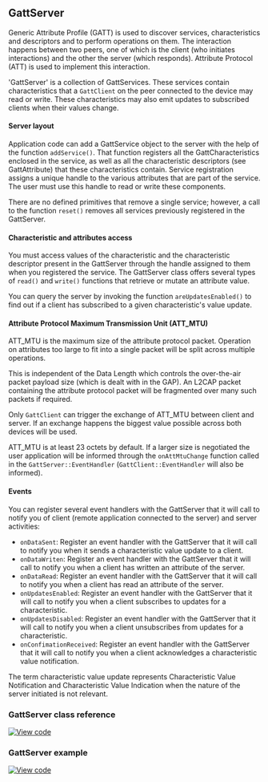 ## GattServer

Generic Attribute Profile (GATT) is used to discover services, characteristics and descriptors and to perform operations on them. The interaction happens between two peers, one of which is the client (who initiates interactions) and the other the server (which responds). Attribute Protocol (ATT) is used to implement this interaction.

'GattServer' is a collection of GattServices. These services contain characteristics that a `GattClient` on the peer connected to the device may read or write. These characteristics may also emit updates to subscribed clients when their values change.

#### Server layout

Application code can add a GattService object to the server with the help of the function `addService()`. That function registers all the GattCharacteristics enclosed in the service, as well as all the characteristic descriptors (see GattAttribute) that these characteristics contain. Service registration assigns a unique handle to the various attributes that are part of the service. The user must use this handle to read or write these components.

There are no defined primitives that remove a single service; however, a call to the function `reset()` removes all services previously registered in the GattServer.

#### Characteristic and attributes access

You must access values of the characteristic and the characteristic descriptor present in the GattServer through the handle assigned to them when you registered the service. The GattServer class offers several types of `read()` and `write()` functions that retrieve or mutate an attribute value.

You can query the server by invoking the function `areUpdatesEnabled()` to find out if a client has subscribed to a given characteristic's value update.

#### Attribute Protocol Maximum Transmission Unit (ATT_MTU)

ATT_MTU is the maximum size of the attribute protocol packet. Operation on attributes too large to fit into a single packet will be split across multiple operations.

This is independent of the Data Length which controls the over-the-air packet payload size (which is dealt with in the GAP). An L2CAP packet containing the attribute protocol packet will be fragmented over many such packets if required.

Only `GattClient` can trigger the exchange of ATT_MTU between client and server. If an exchange happens the biggest value possible across both devices will be used. 

ATT_MTU is at least 23 octets by default. If a larger size is negotiated the user application will be informed through the `onAttMtuChange` function called in the `GattServer::EventHandler` (`GattClient::EventHandler` will also be informed).

#### Events

You can register several event handlers with the GattServer that it will call to notify you of client (remote application connected to the server) and server activities:

- `onDataSent`: Register an event handler with the GattServer that it will call to notify you when it sends a characteristic value update to a client.
- `onDataWriten`: Register an event handler with the GattServer that it will call to notify you when a client has written an attribute of the server.
- `onDataRead`: Register an event handler with the GattServer that it will call to notify you when a client has read an attribute of the server.
- `onUpdatesEnabled`: Register an event handler with the GattServer that it will call to notify you when a client subscribes to updates for a characteristic.
- `onUpdatesDisabled`: Register an event handler with the GattServer that it will call to notify you when a client unsubscribes from updates for a characteristic.
- `onConfimationReceived`: Register an event handler with the GattServer that it will call to notify you when a client acknowledges a characteristic value notification.

The term characteristic value update represents Characteristic Value Notification and Characteristic Value Indication when the nature of the server initiated is not relevant.

### GattServer class reference

[![View code](https://www.mbed.com/embed/?type=library)](https://os.mbed.com/docs/development/mbed-os-api-doxy/class_gatt_server.html)

### GattServer example

[![View code](https://www.mbed.com/embed/?url=https://os.mbed.com/teams/mbed-os-examples/code/mbed-os-example-ble-GattServer/)](https://os.mbed.com/teams/mbed-os-examples/code/mbed-os-example-ble-GattServer/file/6aa9b4b024d7/main.cpp)
